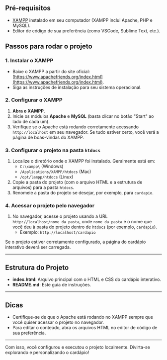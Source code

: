 ## Pré-requisitos

- [XAMPP](https://www.apachefriends.org/index.html) instalado em seu computador (XAMPP inclui Apache, PHP e MySQL).
- Editor de código de sua preferência (como VSCode, Sublime Text, etc.).

## Passos para rodar o projeto

### 1. Instalar o XAMPP

- Baixe o XAMPP a partir do site oficial: [https://www.apachefriends.org/index.html](https://www.apachefriends.org/index.html).
- Siga as instruções de instalação para seu sistema operacional.

### 2. Configurar o XAMPP

1. **Abra o XAMPP**.
2. Inicie os módulos **Apache** e **MySQL** (basta clicar no botão "Start" ao lado de cada um).
3. Verifique se o Apache está rodando corretamente acessando `http://localhost` em seu navegador. Se tudo estiver certo, você verá a página de boas-vindas do XAMPP.

### 3. Configurar o projeto na pasta `htdocs`

1. Localize o diretório onde o XAMPP foi instalado. Geralmente está em:
   - `C:\xampp\` (Windows)
   - `/Applications/XAMPP/htdocs` (Mac)
   - `/opt/lampp/htdocs` (Linux)
2. Copie a pasta do projeto (com o arquivo HTML e a estrutura de arquivos) para a pasta `htdocs`.
3. Renomeie a pasta do projeto se desejar, por exemplo, para `cardapio`.

### 4. Acessar o projeto pelo navegador

1. No navegador, acesse o projeto usando a URL `http://localhost/nome_da_pasta`, onde `nome_da_pasta` é o nome que você deu à pasta do projeto dentro de `htdocs` (por exemplo, `cardapio`).
   - Exemplo: `http://localhost/cardapio`

Se o projeto estiver corretamente configurado, a página do cardápio interativo deverá ser carregada.

---

## Estrutura do Projeto

- **index.html**: Arquivo principal com o HTML e CSS do cardápio interativo.
- **README.md**: Este guia de instruções.

---

## Dicas

- Certifique-se de que o Apache está rodando no XAMPP sempre que você quiser acessar o projeto no navegador.
- Para editar o conteúdo, abra os arquivos HTML no editor de código de sua preferência.

---

Com isso, você configurou e executou o projeto localmente. Divirta-se explorando e personalizando o cardápio!
